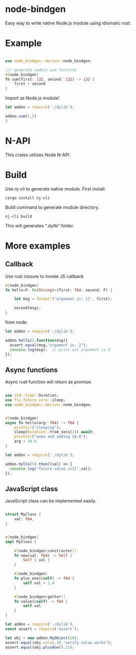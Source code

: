 # node-bindgen

Easy way to write native Node.js module using idiomatic rust.


# Example

```rust

use node_bindgen::derive::node_bindgen;

/// generate nodejs sum function
#[node_bindgen]
fn sum(first: i32, second: i32) -> i32 {        
    first + second
}

```

Import as Node.js module!


```js
let addon = require('./dylib');

addon.sum(1,2)
3
```

# N-API

This crates utilizes Node N-API.

# Build

Use nj-cli to generate native module.  First install:

```
cargo install nj-cli
```

Build command to generate module directory.

```
nj-cli build
```

This will generates ".dylib" folder.


# More examples

##  Callback

Use rust closure to invoke JS callback

```rust
#[node_bindgen]
fn hello<F: Fn(String)>(first: f64, second: F) {

    let msg = format!("argument is: {}", first);

    second(msg);
}
```

from node:

```js
let addon = require('./dylib');

addon.hello(2,function(msg){
  assert.equal(msg,"argument is: 2");
  console.log(msg);  // print out argument is 2
});

```

## Async functions

Async rust function will return as promise.  

```rust

use std::time::Duration;
use flv_future_core::sleep;
use node_bindgen::derive::node_bindgen;


#[node_bindgen]
async fn hello(arg: f64) -> f64 {
    println!("sleeping");
    sleep(Duration::from_secs(1)).await;
    println!("woke and adding 10.0");
    arg + 10.0
}
```

```js
let addon = require('./dylib');

addon.hello(5).then((val) => {
  console.log("future value is{}",val);
});

```

## JavaScript class

JavaScript class can be implemented easily.

```rust

struct MyClass {
    val: f64,
}


#[node_bindgen]
impl MyClass {

    #[node_bindgen(constructor)]
    fn new(val: f64) -> Self {
        Self { val }
    }

    #[node_bindgen]
    fn plus_one(&self) -> f64 {
        self.val + 1.0
    }

    #[node_bindgen(getter)]
    fn value(&self) -> f64 {
        self.val
    }
}
```

```js
let addon = require('./dylib');
const assert = require('assert');

let obj = new addon.MyObject(10);
assert.equal(obj.value,10,"verify value works");
assert.equal(obj.plusOne(),11);
```


